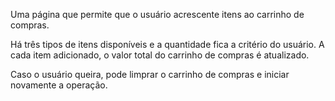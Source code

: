 Uma página que permite que o usuário acrescente itens ao carrinho de compras.

Há três tipos de itens disponíveis e a quantidade fica a critério do usuário.
A cada item adicionado, o valor total do carrinho de compras é atualizado.

Caso o usuário queira, pode limprar o carrinho de compras e iniciar novamente a operação.


